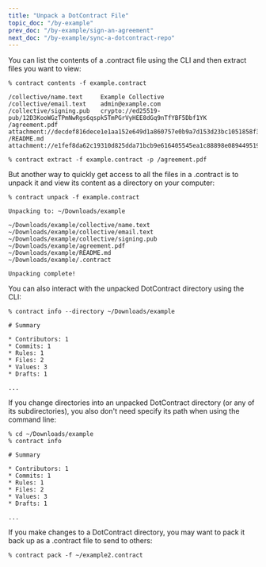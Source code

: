```yaml
---
title: "Unpack a DotContract File"
topic_doc: "/by-example"
prev_doc: "/by-example/sign-an-agreement"
next_doc: "/by-example/sync-a-dotcontract-repo"
---
```


You can list the contents of a .contract file using the CLI and then extract files you want to view:

```
% contract contents -f example.contract

/collective/name.text     Example Collective
/collective/email.text    admin@example.com
/collective/signing.pub   crypto://ed25519-pub/12D3KooWGzTPmNwRgs6qspk5TmPGrVyHEE8dGq9nTfYBF5Dbf1YK
/agreement.pdf            attachment://decdef816dece1e1aa152e649d1a860757e0b9a7d153d23bc1051858f3db65c1
/README.md                attachment://e1fef8da62c19310d825dda71bcb9e616405545ea1c88898e089449519087241

% contract extract -f example.contract -p /agreement.pdf
```

But another way to quickly get access to all the files in a .contract is to unpack it and view its content as a directory on your computer:

```
% contract unpack -f example.contract

Unpacking to: ~/Downloads/example

~/Downloads/example/collective/name.text 
~/Downloads/example/collective/email.text 
~/Downloads/example/collective/signing.pub 
~/Downloads/example/agreement.pdf
~/Downloads/example/README.md
~/Downloads/example/.contract

Unpacking complete!
```

You can also interact with the unpacked DotContract directory using the CLI:

```
% contract info --directory ~/Downloads/example

# Summary

* Contributors: 1
* Commits: 1
* Rules: 1
* Files: 2
* Values: 3
* Drafts: 1

...
```


If you change directories into an unpacked DotContract directory (or any of its subdirectories), you also don't need specify its path when using the command line:

```
% cd ~/Downloads/example
% contract info

# Summary

* Contributors: 1
* Commits: 1
* Rules: 1
* Files: 2
* Values: 3
* Drafts: 1

...
```

If you make changes to a DotContract directory, you may want to pack it back up as a .contract file to send to others:

```
% contract pack -f ~/example2.contract
```